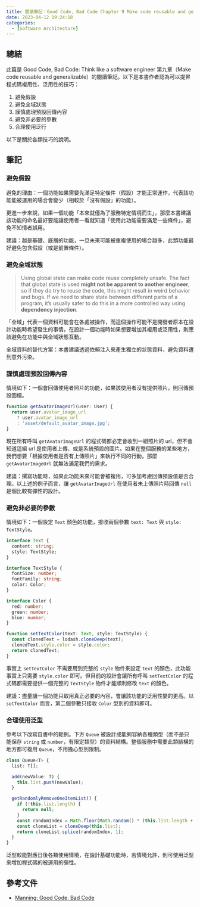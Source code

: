 ```yaml
---
title: 閱讀筆記：Good Code, Bad Code Chapter 9 Make code reusable and generalizable
date: 2023-04-12 19:24:18
categories:
  - [Software Architecture]
---
```


## 總結

此篇是 Good Code, Bad Code: Think like a software engineer 第九章（Make code reusable and generalizable）的閱讀筆記。以下是本書作者認為可以提昇程式碼複用性、泛用性的技巧：

1. 避免假設
2. 避免全域狀態
3. 謹慎處理預設回傳內容
4. 避免非必要的參數
5. 合理使用泛行

以下是關於各類技巧的說明。

## 筆記

### 避免假設

避免的理由：一個功能如果需要先滿足特定條件（假設）才能正常運作，代表該功能能被運用的場合會變少（相較於「沒有假設」的功能）。

更進一步來說，如果一個功能「本來就僅為了服務特定情境而生」，那麼本書建議該功能的命名最好要能讓使用者一看就知道「使用此功能需要滿足一些條件」，避免不知情者誤用。

建議：越是基礎、底層的功能，一旦未來可能被重複使用的場合越多，此類功能最好避免包含假設（或是前置條件）。

### 避免全域狀態

> Using global state can make code reuse completely unsafe. The fact that global state is used **might not be apparent to another engineer**, so if they do try to reuse the code, this might result in weird behavior and bugs. If we need to share state between different parts of a program, it’s usually safer to do this in a more controlled way using **dependency injection**.

「全域」代表一個資料可能會在各處被操作，而這個操作可能不是開發者原本在設計功能時希望發生的事情。在設計一個功能時如果想要增加其複用或泛用性，則應該避免在功能中與全域狀態互動。

全域資料的替代方案：本書建議透過依賴注入來產生獨立的狀態資料，避免資料遭到意外污染。

### 謹慎處理預設回傳內容

情境如下：一個會回傳使用者照片的功能，如果該使用者沒有提供照片，則回傳預設圖檔。

```ts
function getAvatarImageUrl(user: User) {
  return user.avatar_image_url
    ? user.avatar_image_url
    : 'asset/default_avatar_image.jpg';
}
```

現在所有呼叫 `getAvatarImageUrl` 的程式碼都必定會收到一組照片的 url，但不會知道這組 url 是使用者上傳、或是系統預設的圖片。如果在整個服務的某些地方，我們想要「根據使用者是否有上傳照片」來執行不同的行動，那麼 `getAvatarImageUrl` 就無法滿足我們的需求。

建議：撰寫功能時，如果此功能未來可能會被複用，可多加考慮回傳預設值是否合理。以上述的例子而言，讓 `getAvatarImageUrl` 在使用者未上傳照片時回傳 `null` 是個比較有彈性的設計。

### 避免非必要的參數

情境如下：一個設定 `Text` 顏色的功能，接收兩個參數 `text: Text` 與 `style: TextStyle`。

```ts
interface Text {
  content: string;
  style: TextStyle;
}

interface TextStyle {
  fontSize: number;
  fontFamily: string;
  color: Color;
}

interface Color {
  red: number;
  green: number;
  blue: number;
}

function setTextColor(text: Text, style: TextStyle) {
  const clonedText = lodash.cloneDeep(text);
  clonedText.style.color = style.color;
  return clonedText;
}
```

事實上 `setTextColor` 不需要用到完整的 `style` 物件來設定 `text` 的顏色，此功能事實上只需要 `style.color` 即可。但目前的設計會讓所有呼叫 `setTextColor` 的程式碼都需要提供一個完整的 `TextStyle` 物件才能順利修改 `text` 的顏色。

建議：盡量讓一個功能只取用真正必要的內容，會讓該功能的泛用性變的更高。以 `setTextColor` 而言，第二個參數只接收 `Color` 型別的資料即可。

### 合理使用泛型

參考以下改寫自書中的範例。下方 `Queue` 被設計成能夠容納各種類型（而不是只能保存 `string` 或 `number`，有限定類型）的資料結構。整個服務中需要此類結構的地方都可複用 `Queue`，不用擔心型別限制。

```ts
class Queue<T> {
  list: T[];

  add(newValue: T) {
    this.list.push(newValue);
  }

  getRandomlyRemoveOneItemList() {
    if (!this.list.length) {
      return null;
    }
    const randomIndex = Math.floor(Math.random() * (this.list.length + 1));
    const cloneList = cloneDeep(this.list);
    return cloneList.splice(randomIndex, 1);
  }
}
```

泛型較能對應日後各類使用情境，在設計基礎功能時，若情境允許，則可使用泛型來增加程式碼的被運用的彈性。

## 參考文件

- [Manning: Good Code, Bad Code](https://www.manning.com/books/good-code-bad-code)
